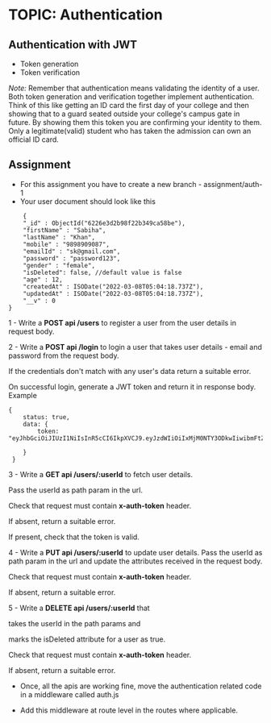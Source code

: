 # TOPIC: Authentication

## Authentication with JWT
- Token generation
- Token verification

*Note:* Remember that authentication means validating the identity of a user. Both token generation and verification together implement authentication. 
Think of this like getting an ID card the first day of your college and then showing that to a guard seated outside your college's campus gate in future. By showing them this token you are confirming your identity to them. Only a legitimate(valid) student who has taken the admission can own an official ID card.

## Assignment
- For this assignment you have to create a new branch - assignment/auth-1
- Your user document should look like this
```
 	{
    "_id" : ObjectId("6226e3d2b98f22b349ca58be"),
    "firstName" : "Sabiha",
    "lastName" : "Khan",
    "mobile" : "9898909087",
    "emailId" : "sk@gmail.com",
    "password" : "password123",
    "gender" : "female",
	"isDeleted": false, //default value is false 
    "age" : 12,
    "createdAt" : ISODate("2022-03-08T05:04:18.737Z"),
    "updatedAt" : ISODate("2022-03-08T05:04:18.737Z"),
    "__v" : 0
}
```


1 - Write a **POST api /users** to register a user from the user details in request body. 

2 - Write a **POST api /login** to login a user that takes user details - email and password from the request body. 

If the credentials don't match with any user's data return a suitable error.

On successful login, generate a JWT token and return it in response body. Example 
```
{
    status: true,
    data: {
        token: "eyJhbGciOiJIUzI1NiIsInR5cCI6IkpXVCJ9.eyJzdWIiOiIxMjM0NTY3ODkwIiwibmFtZSI6IkpvaG4gRG9lIiwiaWF0IjoxNTE2MjM5MDIyfQ.SflKxwRJSMeKKF2QT4fwpMeJf36POk6yJV_adQssw5c"

    }
 }
```


3 - Write a **GET api /users/:userId** to fetch user details. 

Pass the userId as path param in the url. 

Check that request must contain **x-auth-token** header. 

If absent, return a suitable error.

If present, check that the token is valid.


4 - Write a **PUT api /users/:userId** to update user details. Pass the userId as path param in the url and update the attributes received in the request body. 

Check that request must contain **x-auth-token** header. 

If absent, return a suitable error.


5 - Write a **DELETE api /users/:userId** that 

takes the userId in the path params and 

marks the isDeleted attribute for a user as true. 

Check that request must contain **x-auth-token** header. 

If absent, return a suitable error.


- Once, all the apis are working fine, move the authentication related code in a middleware called auth.js


- Add this middleware at route level in the routes where applicable.



